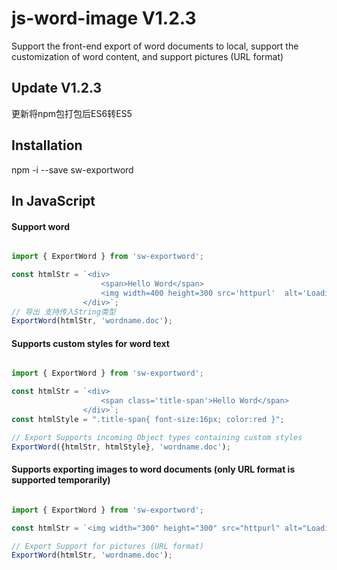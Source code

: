 # js-word-image V1.2.3

Support the front-end export of word documents to local, support the customization of word content, and support pictures (URL format)


## Update V1.2.3

更新将npm包打包后ES6转ES5

## Installation

npm  -i  --save sw-exportword

## In JavaScript

#### Support word

``` JavaScript

import { ExportWord } from 'sw-exportword';

const htmlStr = `<div>
                    <span>Hello Word</span>
                    <img width=400 height=300 src='httpurl'  alt='Loading failed'>
                </div>`;
// 导出 支持传入String类型
ExportWord(htmlStr, 'wordname.doc');

```


#### Supports custom styles for word text

``` JavaScript

import { ExportWord } from 'sw-exportword';

const htmlStr = `<div>
                    <span class='title-span'>Hello Word</span>
                </div>`;
const htmlStyle = ".title-span{ font-size:16px; color:red }";

// Export Supports incoming Object types containing custom styles
ExportWord({htmlStr, htmlStyle}, 'wordname.doc');

```

#### Supports exporting images to word documents (only URL format is supported temporarily)

``` JavaScript

import { ExportWord } from 'sw-exportword';

const htmlStr = `<img width="300" height="300" src="httpurl" alt="Loading failed" />`;

// Export Support for pictures (URL format)
ExportWord(htmlStr, 'wordname.doc');

```
